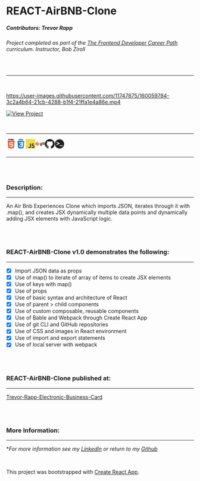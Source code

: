 # REACT-AirBNB-Clone
 
##### Contributors: Trevor Rapp

*Project completed as part of the [The Frontend Developer Career Path](https://scrimba.com/learn/frontend) curriculum. Instructor, Bob Ziroll*

<br>
<br>

---

<br>


https://user-images.githubusercontent.com/11747875/160059784-3c2a4b64-21cb-4288-b1f4-21ffa1e4a86e.mp4

[![View Project](https://user-images.githubusercontent.com/11747875/141705232-471a0b9c-ca45-4540-a1b6-740c5e1becbe.png)](https://trrapp12.github.io/REACT-AirBNB-Clone/)

<br>

---

<img align="left" alt="HTML5" width="26px" src="https://raw.githubusercontent.com/github/explore/80688e429a7d4ef2fca1e82350fe8e3517d3494d/topics/html/html.png" />
<img align="left" alt="CSS3" width="26px" src="https://raw.githubusercontent.com/github/explore/80688e429a7d4ef2fca1e82350fe8e3517d3494d/topics/css/css.png" />
<img align="left" alt="JavaScript" width="26px" src="https://raw.githubusercontent.com/github/explore/80688e429a7d4ef2fca1e82350fe8e3517d3494d/topics/javascript/javascript.png" />
<img align="left" alt="Git" width="26px" src="https://raw.githubusercontent.com/github/explore/80688e429a7d4ef2fca1e82350fe8e3517d3494d/topics/git/git.png" />
<img align="left" alt="GitHub" width="26px" src="https://raw.githubusercontent.com/github/explore/78df643247d429f6cc873026c0622819ad797942/topics/github/github.png" />
<img align="left" alt="Terminal" width="26px" src="https://raw.githubusercontent.com/github/explore/80688e429a7d4ef2fca1e82350fe8e3517d3494d/topics/terminal/terminal.png" />

<br>
<br>

---

<br>
<br>

### Description:

---

An Air Bnb Experiences Clone which imports JSON, iterates through it with .map(), and creates JSX dynamically multiple data points and dynamically adding JSX elements with JavaScript logic.

<br>
<br>

### REACT-AirBNB-Clone v1.0 demonstrates the following:
---

- [x] Import JSON data as props
- [x] Use of map() to iterate of array of items to create JSX elements
- [x] Use of keys with map()
- [x] Use of props
- [x] Use of basic syntax and architecture of React
- [x] Use of parent > child components
- [x] Use of custom composable, reusable components
- [x] Use of Bable and Webpack through Create React App
- [x] Use of git CLI and GitHub repositories
- [x] Use of CSS and images in React environment
- [x] Use of import and export statements
- [x] Use of local server with webpack

<br>
<br>

### REACT-AirBNB-Clone published at: 
---

[Trevor-Rapp-Electronic-Business-Card](https://trrapp12.github.io/REACT-AirBNB-Clone/)

<br>
<br>

### More Information:
---

\**For more information see my [LinkedIn](https://www.linkedin.com/in/trevor-rapp-042a1037) or return to my [Github](https://github.com/trrapp12)*

<br>

This project was bootstrapped with [Create React App](https://github.com/facebook/create-react-app).



